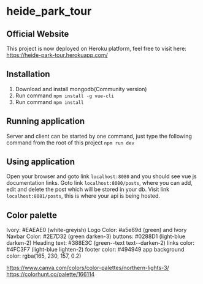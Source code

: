 # heide_park_tour
## Official Website
This project is now deployed on Heroku platform, feel free to visit here: https://heide-park-tour.herokuapp.com/
## Installation
1. Download and install mongodb(Community version)
2. Run command `npm install -g vue-cli`
3. Run command `npm install`

## Running application
Server and client can be started by one command, just type the following command from the root of this project
`npm run dev` 

## Using application
Open your browser and goto link `localhost:8080` and you should see vue js documentation links. Goto link `localhost:8080/posts`, where you can add, edit and delete the post which will be stored in your db. Visit link `localhost:8081/posts`, this is where your api is being hosted.

## Color palette
Ivory:       #EAEAE0 (white-greyish)
Logo Color:  #a5e69d (green) and Ivory
Navbar Color: #2E7D32 (green darken-3)
buttons: #0288D1 (light-blue darken-2)
Heading text: #388E3C (green--text text--darken-2)
links color: #4FC3F7 (light-blue lighten-2)
footer color: #494949
app background color: rgba(165, 230, 157, 0.2)

https://www.canva.com/colors/color-palettes/northern-lights-3/
https://colorhunt.co/palette/166114